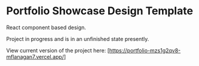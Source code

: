 # Portfolio Showcase Design Template

React component based design.

Project in progress and is in an unfinished state presently.

View current version of the project here: [https://portfolio-mzs1g2qv8-mflanagan7.vercel.app/]
